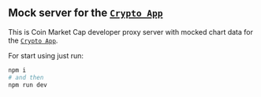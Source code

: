## Mock server for the [`Crypto App`](https://github.com/AdrianZablocki/crypto-app)

This is Coin Market Cap developer proxy server with mocked chart data for the [`Crypto App`](https://github.com/AdrianZablocki/crypto-app).

For start using just run:

```bash
npm i
# and then 
npm run dev
```

